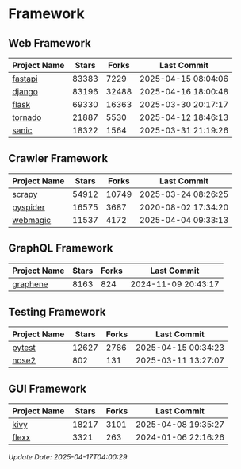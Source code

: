 # Framework

## Web Framework
| Project Name | Stars | Forks | Last Commit |
| ------------ | ----- | ----- | ----------- |
| [fastapi](https://github.com/fastapi/fastapi) | 83383 | 7229 | 2025-04-15 08:04:06 |
| [django](https://github.com/django/django) | 83196 | 32488 | 2025-04-16 18:00:48 |
| [flask](https://github.com/pallets/flask) | 69330 | 16363 | 2025-03-30 20:17:17 |
| [tornado](https://github.com/tornadoweb/tornado) | 21887 | 5530 | 2025-04-12 18:46:13 |
| [sanic](https://github.com/sanic-org/sanic) | 18322 | 1564 | 2025-03-31 21:19:26 |

## Crawler Framework
| Project Name | Stars | Forks | Last Commit |
| ------------ | ----- | ----- | ----------- |
| [scrapy](https://github.com/scrapy/scrapy) | 54912 | 10749 | 2025-03-24 08:26:25 |
| [pyspider](https://github.com/binux/pyspider) | 16575 | 3687 | 2020-08-02 17:34:20 |
| [webmagic](https://github.com/code4craft/webmagic) | 11537 | 4172 | 2025-04-04 09:33:13 |

## GraphQL Framework
| Project Name | Stars | Forks | Last Commit |
| ------------ | ----- | ----- | ----------- |
| [graphene](https://github.com/graphql-python/graphene) | 8163 | 824 | 2024-11-09 20:43:17 |

## Testing Framework
| Project Name | Stars | Forks | Last Commit |
| ------------ | ----- | ----- | ----------- |
| [pytest](https://github.com/pytest-dev/pytest) | 12627 | 2786 | 2025-04-15 00:34:23 |
| [nose2](https://github.com/nose-devs/nose2) | 802 | 131 | 2025-03-11 13:27:07 |

## GUI Framework
| Project Name | Stars | Forks | Last Commit |
| ------------ | ----- | ----- | ----------- |
| [kivy](https://github.com/kivy/kivy) | 18217 | 3101 | 2025-04-08 19:35:27 |
| [flexx](https://github.com/flexxui/flexx) | 3321 | 263 | 2024-01-06 22:16:26 |

*Update Date: 2025-04-17T04:00:29*